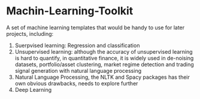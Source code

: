 # Machin-Learning-Toolkit

A set of machine learning templates that would be handy to use for later projects, including:
1. Suerpvised learning: Regression and classification
2. Unsupervised learning: although the accuracy of unsupervised learning is hard to quantify, in quantitative finance, it is widely used in de-noising datasets, portfolio/asset clustering, market regime detection and trading signal generation with natural language processing
3. Natural Language Processing, the NLTK and Spacy packages has their own obvious drawbacks, needs to explore further
4. Deep Learning